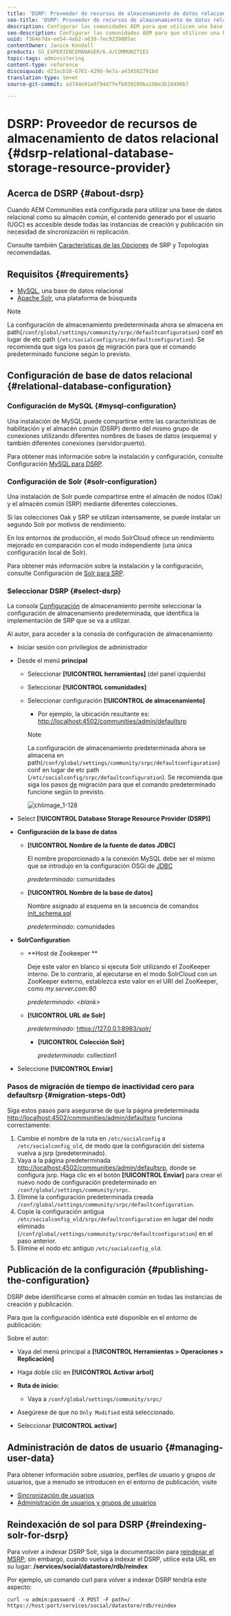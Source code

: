 ```yaml
---
title: 'DSRP: Proveedor de recursos de almacenamiento de datos relacional'
seo-title: 'DSRP: Proveedor de recursos de almacenamiento de datos relacional'
description: Configurar las comunidades AEM para que utilicen una base de datos relacional como su almacén común
seo-description: Configurar las comunidades AEM para que utilicen una base de datos relacional como su almacén común
uuid: f364e7da-ee54-4ab2-a630-7ec9239005ac
contentOwner: Janice Kendall
products: SG_EXPERIENCEMANAGER/6.4/COMMUNITIES
topic-tags: administering
content-type: reference
discoiquuid: d23acb18-6761-4290-9e7a-a434582791bd
translation-type: tm+mt
source-git-commit: ad744e91e8f94d7fefb939209ba186e3b18496b7

---
```



# DSRP: Proveedor de recursos de almacenamiento de datos relacional {#dsrp-relational-database-storage-resource-provider}

## Acerca de DSRP {#about-dsrp}

Cuando AEM Communities está configurada para utilizar una base de datos relacional como su almacén común, el contenido generado por el usuario (UGC) es accesible desde todas las instancias de creación y publicación sin necesidad de sincronización ni replicación.

Consulte también [Características de las Opciones](working-with-srp.md#characteristics-of-srp-options) de SRP y Topologías [](topologies.md)recomendadas.

## Requisitos {#requirements}

* [MySQL](#mysql-configuration), una base de datos relacional
* [Apache Solr](#solr-configuration), una plataforma de búsqueda

>[!NOTE]
>
>La configuración de almacenamiento predeterminada ahora se almacena en path(`/conf/global/settings/community/srpc/defaultconfiguration`) conf en lugar de etc path (`/etc/socialconfig/srpc/defaultconfiguration`). Se recomienda que siga los pasos [de](#migration-steps-0dt) migración para que el comando predeterminado funcione según lo previsto.


## Configuración de base de datos relacional {#relational-database-configuration}

### Configuración de MySQL {#mysql-configuration}

Una instalación de MySQL puede compartirse entre las características de habilitación y el almacén común (DSRP) dentro del mismo grupo de conexiones utilizando diferentes nombres de bases de datos (esquema) y también diferentes conexiones (servidor:puerto).

Para obtener más información sobre la instalación y configuración, consulte Configuración [MySQL para DSRP](dsrp-mysql.md).

### Configuración de Solr {#solr-configuration}

Una instalación de Solr puede compartirse entre el almacén de nodos (Oak) y el almacén común (SRP) mediante diferentes colecciones.

Si las colecciones Oak y SRP se utilizan intensamente, se puede instalar un segundo Solr por motivos de rendimiento.

En los entornos de producción, el modo SolrCloud ofrece un rendimiento mejorado en comparación con el modo independiente (una única configuración local de Solr).

Para obtener más información sobre la instalación y la configuración, consulte Configuración de [Solr para SRP](solr.md).

### Seleccionar DSRP {#select-dsrp}

La consola [Configuración](srp-config.md) de almacenamiento permite seleccionar la configuración de almacenamiento predeterminada, que identifica la implementación de SRP que se va a utilizar.

Al autor, para acceder a la consola de configuración de almacenamiento

* Iniciar sesión con privilegios de administrador
* Desde el menú **principal**

   * Seleccionar **[!UICONTROL herramientas]** (del panel izquierdo)
   * Seleccionar **[!UICONTROL comunidades]**
   * Seleccionar configuración **[!UICONTROL de almacenamiento]**

      * Por ejemplo, la ubicación resultante es: [http://localhost:4502/communities/admin/defaultsrp](http://localhost:4502/communities/admin/defaultsrp)
      >[!NOTE]
      >
      >La configuración de almacenamiento predeterminada ahora se almacena en path(`/conf/global/settings/community/srpc/defaultconfiguration`) conf en lugar de etc path (`/etc/socialconfig/srpc/defaultconfiguration`). Se recomienda que siga los pasos [de](#migration-steps-0dt) migración para que el comando predeterminado funcione según lo previsto.

      ![chlimage_1-128](assets/chlimage_1-128.png)

* Select **[!UICONTROL Database Storage Resource Provider (DSRP)]**
* **Configuración de la base de datos**

   * **[!UICONTROL Nombre de la fuente de datos JDBC]**

      El nombre proporcionado a la conexión MySQL debe ser el mismo que se introdujo en la configuración OSGi de [JDBC](dsrp-mysql.md#configurejdbcconnections)

      *predeterminado*: comunidades

   * **[!UICONTROL Nombre de la base de datos]**

      Nombre asignado al esquema en la secuencia de comandos [init_schema.sql](dsrp-mysql.md#obtain-the-sql-script)

      *predeterminado*: comunidades

* **SolrConfiguration**

   * **[](https://cwiki.apache.org/confluence/display/solr/Using+ZooKeeper+to+Manage+Configuration+Files)Host de Zookeeper **

      Deje este valor en blanco si ejecuta Solr utilizando el ZooKeeper interno. De lo contrario, al ejecutarse en el modo [](solr.md#solrcloud-mode) SolrCloud con un ZooKeeper externo, establezca este valor en el URI del ZooKeeper, como *my.server.com:80*

      *predeterminado*: *&lt;blank>*

   * **[!UICONTROL URL de Solr]**

      *predeterminado*: https://127.0.0.1:8983/solr/

      * **[!UICONTROL Colección Solr]**

         *predeterminado*: collection1

* Seleccione **[!UICONTROL Enviar]**

### Pasos de migración de tiempo de inactividad cero para defaultsrp {#migration-steps-0dt}

Siga estos pasos para asegurarse de que la página predeterminada [http://localhost:4502/communities/admin/defaultsrp](http://localhost:4502/communities/admin/defaultsrp) funciona correctamente:

1. Cambie el nombre de la ruta en `/etc/socialconfig` a `/etc/socialconfig_old`, de modo que la configuración del sistema vuelva a jsrp (predeterminado).
1. Vaya a la página predeterminada [http://localhost:4502/communities/admin/defaultsrp](http://localhost:4502/communities/admin/defaultsrp), donde se configura jsrp. Haga clic en el botón **[!UICONTROL Enviar]** para crear el nuevo nodo de configuración predeterminado en `/conf/global/settings/community/srpc`.
1. Elimine la configuración predeterminada creada `/conf/global/settings/community/srpc/defaultconfiguration`.
1. Copie la configuración antigua `/etc/socialconfig_old/srpc/defaultconfiguration` en lugar del nodo eliminado (`/conf/global/settings/community/srpc/defaultconfiguration`) en el paso anterior.
1. Elimine el nodo etc antiguo `/etc/socialconfig_old`.

## Publicación de la configuración {#publishing-the-configuration}

DSRP debe identificarse como el almacén común en todas las instancias de creación y publicación.

Para que la configuración idéntica esté disponible en el entorno de publicación:

Sobre el autor:

* Vaya del menú principal a **[!UICONTROL Herramientas > Operaciones > Replicación]**
* Haga doble clic en **[!UICONTROL Activar árbol]**
* **Ruta de inicio:**

   * Vaya a `/conf/global/settings/community/srpc/`

* Asegúrese de que no `Only Modified` está seleccionado.
* Seleccionar **[!UICONTROL activar]**

## Administración de datos de usuario {#managing-user-data}

Para obtener información sobre *usuarios*, perfiles *de* usuario y grupos *de* usuarios, que a menudo se introducen en el entorno de publicación, visite

* [Sincronización de usuarios](sync.md)
* [Administración de usuarios y grupos de usuarios](users.md)

## Reindexación de sol para DSRP {#reindexing-solr-for-dsrp}

Para volver a indexar DSRP Solr, siga la documentación para [reindexar el MSRP](msrp.md#msrp-reindex-tool); sin embargo, cuando vuelva a indexar el DSRP, utilice esta URL en su lugar: **/services/social/datastore/rdb/reindex**

Por ejemplo, un comando curl para volver a indexar DSRP tendría este aspecto:

```shell
curl -u admin:password -X POST -F path=/ https://host:port/services/social/datastore/rdb/reindex
```
